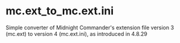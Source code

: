 # mc.ext_to_mc.ext.ini
Simple converter of Midnight Commander's extension file version 3 (mc.ext) to version 4 (mc.ext.ini), as introduced in 4.8.29
